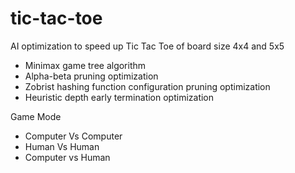 # tic-tac-toe

AI optimization to speed up Tic Tac Toe of board size 4x4 and 5x5 </br>
  - Minimax game tree algorithm
  - Alpha-beta pruning optimization
  - Zobrist hashing function configuration pruning optimization
  - Heuristic depth early termination optimization
  
Game Mode
  - Computer Vs Computer
  - Human Vs Human
  - Computer vs Human

